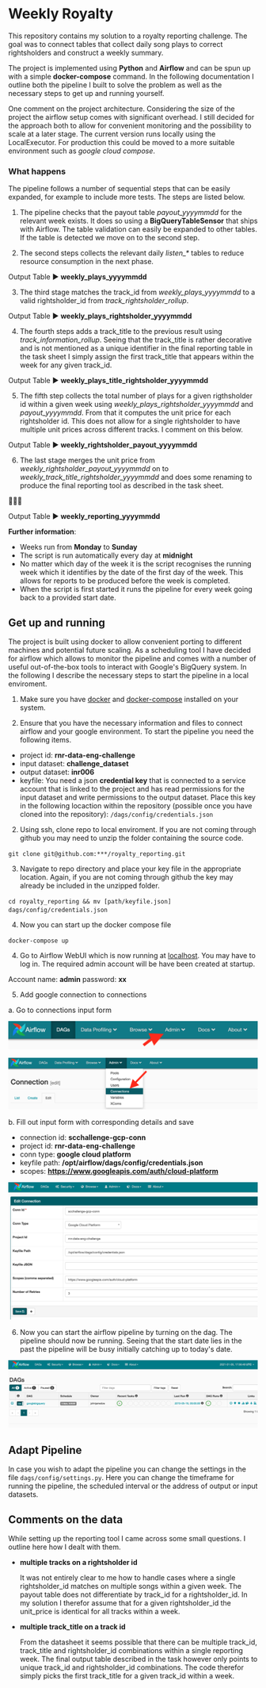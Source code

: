 # Weekly Royalty

This repository contains my solution to a royalty reporting challenge. The goal was to connect tables that collect daily song plays to correct rightsholders and construct a weekly summary.

The project is implemented using **Python** and **Airflow** and can be spun up with a simple **docker-compose** command. In the following documentation I outline both the pipeline I built to solve the problem as well as the necessary steps to get up and running yourself.

One comment on the project architecture. Considering the size of the project the airflow setup comes with significant overhead. I still decided for the approach both to allow for convenient monitoring and the possibility to scale at a later stage. The current version runs locally using the LocalExecutor. For production this could be moved to a more suitable environment such as *google cloud compose*.

### What happens

The pipeline follows a number of sequential steps that can be easily expanded, for example to include more tests. The steps are listed below.

1. The pipeline checks that the payout table *payout_yyyymmdd* for the relevant week exists. It does so using a **BigQueryTableSensor** that ships with Airflow. The table validation can easily be expanded to other tables. If the table is detected we move on to the second step.


2. The second steps collects the relevant daily *listen_\** tables  to reduce resource consumption in the next phase.

  Output Table :arrow_forward:  **weekly_plays_yyyymmdd**


3. The third stage matches the track_id from *weekly_plays_yyyymmdd* to a valid rightsholder_id from *track_rightsholder_rollup*.

  Output Table :arrow_forward:  **weekly_plays_rightsholder_yyyymmdd**


4. The fourth steps adds a track_title to the previous result using *track_information_rollup*. Seeing that the track_title is rather decorative and is not mentioned as a unique identifier in the final reporting table in the task sheet I simply assign the first track_title that appears within the week for any given track_id.

  Output Table :arrow_forward:  **weekly_plays_title_rightsholder_yyyymmdd**


5. The fifth step collects the total number of plays for a given rigthsholder id within a given week using *weekly_plays_rightsholder_yyyymmdd* and *payout_yyyymmdd*. From that it computes the unit price for each rightsholder id. This does not allow for a single rightsholder to have multiple unit prices across different tracks. I comment on this below.

  Output Table :arrow_forward:  **weekly_rightsholder_payout_yyyymmdd**


6. The last stage merges the unit price from *weekly_rightsholder_payout_yyyymmdd* on to *weekly_track_title_rightsholder_yyyymmdd* and does some renaming to produce the final reporting tool as described in the task sheet.

  :checkered_flag::checkered_flag::checkered_flag:

  Output Table :arrow_forward:  **weekly_reporting_yyyymmdd**

**Further information**:

* Weeks run from **Monday** to **Sunday**
* The script is run automatically every day at **midnight**
* No matter which day of the week it is the script recognises the running week which it identifies by the date of the first day of the week. This allows for reports to be produced before the week is completed.
* When the script is first started it runs the pipeline for every week going back to a provided start date.

## Get up and running

The project is built using docker to allow convenient porting to different machines and potential future scaling. As a scheduling tool I have decided for airflow which allows to monitor the pipeline and comes with a number of useful out-of-the-box tools to interact with Google's BigQuery system. In the following I describe the necessary steps to start the pipeline in a local enviroment.

1. Make sure you have [docker](https://docs.docker.com/engine/install/) and [docker-compose](https://docs.docker.com/compose/install/) installed on your system.

2. Ensure that you have the necessary information and files to connect airflow and your google environment. To start the pipeline you need the following items.

  * project id: **rnr-data-eng-challenge**
  * input dataset: **challenge_dataset**
  * output dataset: **inr006**
  * keyfile: You need a json **credential key** that is connected to a service account that is linked to the project and has read permissions for the input dataset and write permissions to the output dataset. Place this key in the following locaction within the repository (possible once you have cloned into the repository): `/dags/config/credentials.json`


2. Using ssh, clone repo to local enviroment. If you are not coming through github
you may need to unzip the folder containing the source code.

  `git clone git@github.com:***/royalty_reporting.git`


3. Navigate to repo directory and place your key file in the appropriate location.
Again, if you are not coming through github the key may already be included in the
unzipped folder.

  `cd royalty_reporting && mv [path/keyfile.json] dags/config/credentials.json`

4. Now you can start up the docker compose file

  `docker-compose up`


4. Go to Airflow WebUI which is now running at [localhost](http://localhost:8080/admin/). You may have to log in. The required admin account will be have been created at startup.

  Account name: **admin**
  password: **xx**

5. Add google connection to connections

  a. Go to connections input form

  ![Navigation Tag](docs/admin.png)

  ![Connection Tag](docs/connections.png)

  b. Fill out input form with corresponding details and save

  * connection id: **scchallenge-gcp-conn**
  * project id: **rnr-data-eng-challenge**
  * conn type: **google cloud platform**
  * keyfile path: **/opt/airflow/dags/config/credentials.json**
  * scopes: **https://www.googleapis.com/auth/cloud-platform**

  ![Details Tag](docs/details.png)

6. Now you can start the airflow pipeline by turning on the dag. The pipeline should now be running. Seeing that the start date lies in the past the pipeline will be busy initially catching up to today's date.

  ![Start Dag](docs/start_dag.png)

## Adapt Pipeline

In case you wish to adapt the pipeline you can change the settings in the file `dags/config/settings.py`. Here you can change the timeframe for running the pipeline, the scheduled interval or the address of output or input datasets.

## Comments on the data

While setting up the reporting tool I came across some small questions. I outline here how I dealt with them.

* **multiple tracks on a rightsholder id**

  It was not entirely clear to me how to handle cases where a single rightsholder_id matches on multiple songs within a given week. The payout table does not differentiate by track_id for a rightsholder_id. In my solution I therefor assume that for a given rightsholder_id the unit_price is identical for all tracks within a week.

* **multiple track_title on a track id**

  From the datasheet it seems possible that there can be multiple track_id, track_title and rightsholder_id combinations within a single reporting week. The final output table described in the task however only points to unique track_id and rightsholder_id combinations. The code therefor simply picks the first track_title for a given track_id within a week.
